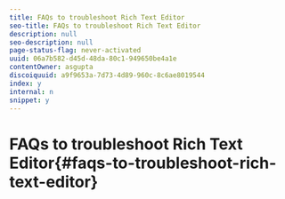 ```yaml
---
title: FAQs to troubleshoot Rich Text Editor
seo-title: FAQs to troubleshoot Rich Text Editor
description: null
seo-description: null
page-status-flag: never-activated
uuid: 06a7b582-d45d-48da-80c1-949650be4a1e
contentOwner: asgupta
discoiquuid: a9f9653a-7d73-4d89-960c-8c6ae8019544
index: y
internal: n
snippet: y
---
```


# FAQs to troubleshoot Rich Text Editor{#faqs-to-troubleshoot-rich-text-editor}

